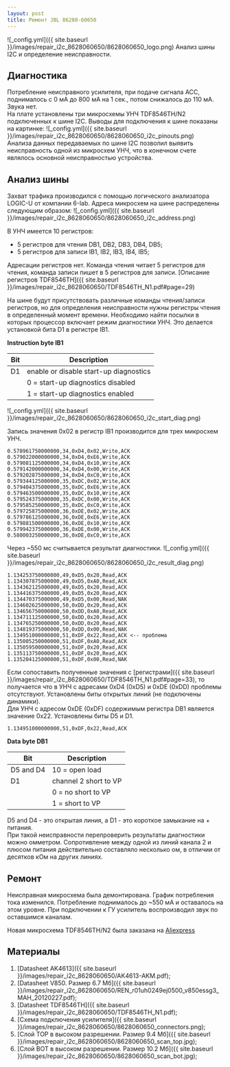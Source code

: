 ```yaml
---
layout: post
title: Ремонт JBL 86280-60650
---
```

![_config.yml]({{ site.baseurl }}/images/repair_i2c_8628060650/8628060650_logo.png)
Анализ шины I2C и определение неисправности. 

## Диагностика
Потребление неисправного усилителя, при подаче сигнала ACC, поднималось c 0 мА до 800 мА на 1 сек., потом снижалось до 110 мА. Звука нет.  
На плате установлены три микросхемы УНЧ TDF8546TH/N2 подключенных к шине I2C. Выводы для подключения к шине показаны на картинке:
![_config.yml]({{ site.baseurl }}/images/repair_i2c_8628060650/8628060650_i2c_pinouts.png)  
Анализа данных передаваемых по шине I2C позволил выявить неисправность одной из микросхем УНЧ, что в конечном счете являлось основной неисправностью устройства. 

## Анализ шины
Захват трафика производился с помощью логического анализатора LOGIC-U от компании 6-lab. Адреса микросхем на шине распределены следующим образом:
![_config.yml]({{ site.baseurl }}/images/repair_i2c_8628060650/8628060650_i2c_address.png)

В УНЧ имеется 10 регистров:
 * 5 регистров для чтения DB1, DB2, DB3, DB4, DB5;
 * 5 регистров для записи IB1, IB2, IB3, IB4, IB5;

Адресации регистров нет. Команда чтения читает 5 регистров для чтения, команда записи пишет в 5 регистров для записи. 
[Описание регистров TDF8546TH]({{ site.baseurl }}/images/repair_i2c_8628060650/TDF8546TH_N1.pdf#page=29)  

На шине будут присутствовать различные команды чтения/записи регистров, но для определения неисправности нужны регистры чтения в определенный момент времени. 
Необходимо найти посылки в которых процессор включает режим диагностики УНЧ. Это делается установкой бита D1 в регистре IB1.

**Instruction byte IB1**

|Bit| Description                           |
|---|---------------------------------------|
|D1 | enable or disable start-up diagnostics|
|   | 0 = start-up diagnostics disabled     |
|   | 1 = start-up diagnostics enabled      |

![_config.yml]({{ site.baseurl }}/images/repair_i2c_8628060650/8628060650_i2c_start_diag.png)

Запись значения 0x02 в регистр IB1 производится для трех микросхем УНЧ.
```
0.578961750000000,34,0xD4,0x02,Write,ACK
0.579022000000000,34,0xD4,0xE6,Write,ACK
0.579081125000000,34,0xD4,0x10,Write,ACK
0.579142000000000,34,0xD4,0x00,Write,ACK
0.579202875000000,34,0xD4,0xC0,Write,ACK
0.579344125000000,35,0xDC,0x02,Write,ACK
0.579404375000000,35,0xDC,0xE6,Write,ACK
0.579463500000000,35,0xDC,0x10,Write,ACK
0.579524375000000,35,0xDC,0x00,Write,ACK
0.579585250000000,35,0xDC,0xC0,Write,ACK
0.579725875000000,36,0xDE,0x02,Write,ACK
0.579786125000000,36,0xDE,0xE6,Write,ACK
0.579881500000000,36,0xDE,0x10,Write,ACK
0.579942375000000,36,0xDE,0x00,Write,ACK
0.580003250000000,36,0xDE,0xC0,Write,ACK
```
Через ~550 мс считывается результат диагностики.
![_config.yml]({{ site.baseurl }}/images/repair_i2c_8628060650/8628060650_i2c_result_diag.png)
```
1.134253750000000,49,0xD5,0x20,Read,ACK
1.134307875000000,49,0xD5,0xA0,Read,ACK
1.134362125000000,49,0xD5,0x20,Read,ACK
1.134416375000000,49,0xD5,0x20,Read,ACK
1.134470375000000,49,0xD5,0x00,Read,NAK
1.134602625000000,50,0xDD,0x20,Read,ACK
1.134656750000000,50,0xDD,0xA0,Read,ACK
1.134711125000000,50,0xDD,0x20,Read,ACK
1.134765250000000,50,0xDD,0x20,Read,ACK
1.134819375000000,50,0xDD,0x00,Read,NAK
1.134951000000000,51,0xDF,0x22,Read,ACK <-- проблема
1.135005250000000,51,0xDF,0xA0,Read,ACK
1.135059500000000,51,0xDF,0x20,Read,ACK
1.135113750000000,51,0xDF,0x20,Read,ACK
1.135204125000000,51,0xDF,0x00,Read,NAK
```

Если сопоставить полученные значения с [регистрами]({{ site.baseurl }}/images/repair_i2c_8628060650/TDF8546TH_N1.pdf#page=33),
то получается что в УНЧ с адресами 0xD4 (0xD5) и 0xDE (0xDD) проблемы отсутствуют. Установлены биты открытых линий (не подключены динамики).   
Для УНЧ с адресом 0xDE (0xDF) содержимым регистра DB1 является значение 0x22. Установлены биты D5 и D1.
```
1.134951000000000,51,0xDF,0x22,Read,ACK
```
**Data byte DB1**  

|Bit      |Description           |
|---------|----------------------|
|D5 and D4| 10 = open load       |
|D1       |channel 2 short to VP |
|         |0 = no short to VP    |
|         |1 = short to VP       |

D5 and D4 - это открытая линия, а D1 - это короткое замыкание на + питания.   
При такой неисправности перепроверить результаты диагностики можно омметром. Сопротивление между одной из линий канала 2 и плюсом питания действительно составляло несколько ом, в отличии от десятков кОм на других линиях. 

## Ремонт
Неисправная микросхема была демонтирована. График потребления  тока изменился. Потребление поднималось до ~550 мА и оставалось на этом уровне.
При подключении к ГУ усилитель воспроизводил звук по оставшимся каналам. 

Новая микросхема TDF8546TH/N2 была заказана на [Aliexpress](https://aliexpress.ru/item/1005003136804516.html)

## Материалы
1. [Datasheet AK4613]({{ site.baseurl }}/images/repair_i2c_8628060650/AK4613-AKM.pdf);
2. [Datasheet V850. Размер 6.7 Мб]({{ site.baseurl }}/images/repair_i2c_8628060650/REN_r01uh0249ej0500_v850essg3_MAH_20120227.pdf);
3. [Datasheet TDF8546TH]({{ site.baseurl }}/images/repair_i2c_8628060650/TDF8546TH_N1.pdf);
4. [Схема подключения усилителя]({{ site.baseurl }}/images/repair_i2c_8628060650/8628060650_connectors.png);
5. [Слой TOP в высоком разрешении. Размер 9.4 Мб]({{ site.baseurl }}/images/repair_i2c_8628060650/8628060650_scan_top.jpg);
6. [Слой BOT в высоком разрешении. Размер 10.2 Мб]({{ site.baseurl }}/images/repair_i2c_8628060650/8628060650_scan_bot.jpg);

